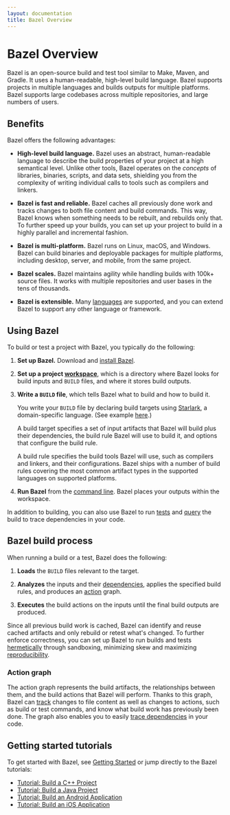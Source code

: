 ```yaml
---
layout: documentation
title: Bazel Overview
---
```


# Bazel Overview

Bazel is an open-source build and test tool similar to Make, Maven, and Gradle.
It uses a human-readable, high-level build language. Bazel supports projects in
multiple languages and builds outputs for multiple platforms. Bazel supports
large codebases across multiple repositories, and large numbers of users.


## Benefits

Bazel offers the following advantages:

*   **High-level build language.** Bazel uses an abstract, human-readable
    language to describe the build properties of your project at a high
    semantical level. Unlike other tools, Bazel operates on the *concepts*
    of libraries, binaries, scripts, and data sets, shielding you from the
    complexity of writing individual calls to tools such as compilers and
    linkers.

*   **Bazel is fast and reliable.** Bazel caches all previously done work and
    tracks changes to both file content and build commands. This way, Bazel
    knows when something needs to be rebuilt, and rebuilds only that. To further
    speed up your builds, you can set up your project to build in a  highly
    parallel and incremental fashion.

*   **Bazel is multi-platform.** Bazel runs on Linux, macOS, and Windows. Bazel
    can build binaries and deployable packages for multiple platforms, including
    desktop, server, and mobile, from the same project.

*   **Bazel scales.** Bazel maintains agility while handling builds with 100k+
    source files. It works with multiple repositories and user bases in the tens
    of thousands.

*   **Bazel is extensible.** Many [languages](rules.html) are
    supported, and you can extend Bazel to support any other language or
    framework.


## Using Bazel

To build or test a project with Bazel, you typically do the following:

1.  **Set up Bazel.** Download and [install Bazel](install.html).

2.  **Set up a project [workspace](build-ref.html#workspaces)**, which is a
    directory where Bazel looks for build inputs and `BUILD` files, and where it
    stores build outputs.

3.  **Write a `BUILD` file**, which tells Bazel what to build and how to
    build it.

    You write your `BUILD` file by declaring build targets using
    [Starlark](skylark/language.html), a domain-specific language. (See example
    [here](https://github.com/bazelbuild/bazel/blob/master/examples/cpp/BUILD).)

    A build target specifies a set of input artifacts that Bazel will build plus
    their dependencies, the build rule Bazel will use to build it, and options
    that configure the build rule.

    A build rule specifies the build tools Bazel will use, such as compilers and
    linkers, and their configurations. Bazel ships with a number of build rules
    covering the most common artifact types in the supported languages on
    supported platforms.

4. **Run Bazel** from the [command line](command-line-reference.html). Bazel
   places your outputs within the workspace.

In addition to building, you can also use Bazel to run
[tests](test-encyclopedia.html) and [query](query-how-to.html) the build
to trace dependencies in your code.


## Bazel build process

When running a build or a test, Bazel does the following:

1.  **Loads** the `BUILD` files relevant to the target.

2.  **Analyzes** the inputs and their
    [dependencies](build-ref.html#dependencies), applies the specified build
    rules, and produces an [action](skylark/concepts.html#evaluation-model)
    graph.

3.  **Executes** the build actions on the inputs until the final build outputs
    are produced.

Since all previous build work is cached, Bazel can identify and reuse cached
artifacts and only rebuild or retest what's changed. To further enforce
correctness, you can set up Bazel to run builds and tests
[hermetically](guide.html#sandboxing) through sandboxing, minimizing skew
and maximizing [reproducibility](guide.html#correctness).


### Action graph

The action graph represents the build artifacts, the relationships between them,
and the build actions that Bazel will perform. Thanks to this graph, Bazel can
[track](guide.html#build-consistency-and-incremental-builds) changes to
file content as well as changes to actions, such as build or test commands, and
know what build work has previously been done. The graph also enables you to
easily [trace dependencies](query-how-to.html) in your code.


## Getting started tutorials

To get started with Bazel, see [Getting Started](getting-started.html) or jump
directly to the Bazel tutorials:

*   [Tutorial: Build a C++ Project](tutorial/cpp.html)
*   [Tutorial: Build a Java Project](tutorial/java.html)
*   [Tutorial: Build an Android Application](tutorial/android-app.html)
*   [Tutorial: Build an iOS Application](tutorial/ios-app.html)
